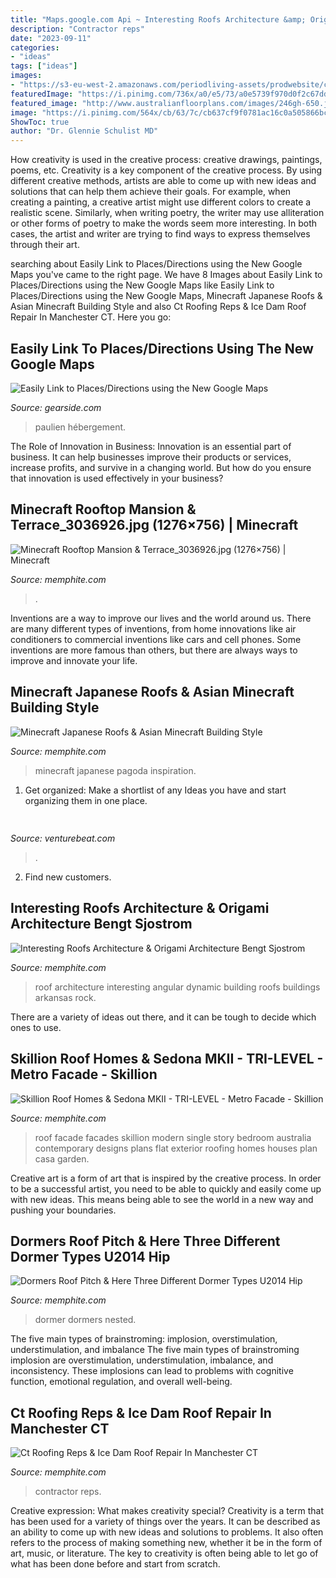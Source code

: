 ```yaml
---
title: "Maps.google.com Api ~ Interesting Roofs Architecture &amp; Origami Architecture Bengt Sjostrom"
description: "Contractor reps"
date: "2023-09-11"
categories:
- "ideas"
tags: ["ideas"]
images:
- "https://s3-eu-west-2.amazonaws.com/periodliving-assets/prodwebsite/content/uploads/2014/09/pl-dormer.jpg"
featuredImage: "https://i.pinimg.com/736x/a0/e5/73/a0e5739f970d0f2c67ddd7fda1dd05a1--little-rock-arkansas-architects.jpg"
featured_image: "http://www.australianfloorplans.com/images/246gh-650.jpg"
image: "https://i.pinimg.com/564x/cb/63/7c/cb637cf9f0781ac16c0a505866bc7a18--minecraft-architecture-minecraft-buildings.jpg"
ShowToc: true
author: "Dr. Glennie Schulist MD"
---
```



How creativity is used in the creative process: creative drawings, paintings, poems, etc.
Creativity is a key component of the creative process. By using different creative methods, artists are able to come up with new ideas and solutions that can help them achieve their goals. For example, when creating a painting, a creative artist might use different colors to create a realistic scene. Similarly, when writing poetry, the writer may use alliteration or other forms of poetry to make the words seem more interesting. In both cases, the artist and writer are trying to find ways to express themselves through their art.

	

		
searching about Easily Link to Places/Directions using the New Google Maps you've came to the right page. We have 8 Images about Easily Link to Places/Directions using the New Google Maps like Easily Link to Places/Directions using the New Google Maps, Minecraft Japanese Roofs &amp; Asian Minecraft Building Style and also Ct Roofing Reps &amp; Ice Dam Roof Repair In Manchester CT. Here you go:
		
    
## Easily Link To Places/Directions Using The New Google Maps

<img loading=lazy src="https://gearside.com/wp-content/uploads/2014/10/easily-link-to-google-maps.jpg" onerror="this.onerror=null;this.src='https://tse4.mm.bing.net/th?id=OIP.hzBaNUfIwz77IeeQSMtH7gHaCO&amp;pid=15.1';" alt="Easily Link to Places/Directions using the New Google Maps">

_Source: gearside.com_

>paulien hébergement. 

	

The Role of Innovation in Business:
Innovation is an essential part of business. It can help businesses improve their products or services, increase profits, and survive in a changing world. But how do you ensure that innovation is used effectively in your business?

    
## Minecraft Rooftop Mansion &amp; Terrace_3036926.jpg (1276×756) | Minecraft

<img loading=lazy src="https://i.ytimg.com/vi/mXEbam9FoUE/maxresdefault.jpg" onerror="this.onerror=null;this.src='https://tse2.mm.bing.net/th?id=OIP.FYnzok4zavZqkCpzVbBUAgHaEK&amp;pid=15.1';" alt="Minecraft Rooftop Mansion &amp; Terrace_3036926.jpg (1276×756) | Minecraft">

_Source: memphite.com_

>. 

	

Inventions are a way to improve our lives and the world around us. There are many different types of inventions, from home innovations like air conditioners to commercial inventions like cars and cell phones. Some inventions are more famous than others, but there are always ways to improve and innovate your life.

    
## Minecraft Japanese Roofs &amp; Asian Minecraft Building Style

<img loading=lazy src="https://i.pinimg.com/564x/cb/63/7c/cb637cf9f0781ac16c0a505866bc7a18--minecraft-architecture-minecraft-buildings.jpg" onerror="this.onerror=null;this.src='https://tse2.mm.bing.net/th?id=OIP.gP3-szLd2wX2QUnY8x5_-QDLEs&amp;pid=15.1';" alt="Minecraft Japanese Roofs &amp; Asian Minecraft Building Style">

_Source: memphite.com_

>minecraft japanese pagoda inspiration. 

	

1. Get organized: Make a shortlist of any Ideas you have and start organizing them in one place.

    
## 

<img loading=lazy src="https://venturebeat.com/wp-content/uploads/2018/09/Screenshot-35.png?w=800" onerror="this.onerror=null;this.src='https://tse2.mm.bing.net/th?id=OIP.Dra-FRgVJTCsbXiRnrSfhAHaDq&amp;pid=15.1';" alt="">

_Source: venturebeat.com_

>. 

	

2. Find new customers.

    
## Interesting Roofs Architecture &amp; Origami Architecture Bengt Sjostrom

<img loading=lazy src="https://i.pinimg.com/736x/a0/e5/73/a0e5739f970d0f2c67ddd7fda1dd05a1--little-rock-arkansas-architects.jpg" onerror="this.onerror=null;this.src='https://tse3.mm.bing.net/th?id=OIP.J7pRUbl5DqLZFNWDohMZvQHaFd&amp;pid=15.1';" alt="Interesting Roofs Architecture &amp; Origami Architecture Bengt Sjostrom">

_Source: memphite.com_

>roof architecture interesting angular dynamic building roofs buildings arkansas rock. 

	

There are a variety of ideas out there, and it can be tough to decide which ones to use.

    
## Skillion Roof Homes &amp; Sedona MKII - TRI-LEVEL - Metro Facade - Skillion

<img loading=lazy src="http://www.australianfloorplans.com/images/246gh-650.jpg" onerror="this.onerror=null;this.src='https://tse1.mm.bing.net/th?id=OIP.hPLTU_QnMp_hn2B55PwmrAHaDr&amp;pid=15.1';" alt="Skillion Roof Homes &amp; Sedona MKII - TRI-LEVEL - Metro Facade - Skillion">

_Source: memphite.com_

>roof facade facades skillion modern single story bedroom australia contemporary designs plans flat exterior roofing homes houses plan casa garden. 

	

Creative art is a form of art that is inspired by the creative process. In order to be a successful artist, you need to be able to quickly and easily come up with new ideas. This means being able to see the world in a new way and pushing your boundaries.

    
## Dormers Roof Pitch &amp; Here Three Different Dormer Types U2014 Hip

<img loading=lazy src="https://s3-eu-west-2.amazonaws.com/periodliving-assets/prodwebsite/content/uploads/2014/09/pl-dormer.jpg" onerror="this.onerror=null;this.src='https://tse2.mm.bing.net/th?id=OIP.xrEwQyF7qUNvSG9sIQv-qwHaE6&amp;pid=15.1';" alt="Dormers Roof Pitch &amp; Here Three Different Dormer Types U2014 Hip">

_Source: memphite.com_

>dormer dormers nested. 

	

The five main types of brainstroming: implosion, overstimulation, understimulation, and imbalance
The five main types of brainstroming implosion are overstimulation, understimulation, imbalance, and inconsistency. These implosions can lead to problems with cognitive function, emotional regulation, and overall well-being.

    
## Ct Roofing Reps &amp; Ice Dam Roof Repair In Manchester CT

<img loading=lazy src="https://irp-cdn.multiscreensite.com/1a928a05/dms3rep/multi/tablet/79f21ca4-068d-4433-bdc0-3e6a9278e6a8-1024x576.dm.edit_9bNmA9.jpg" onerror="this.onerror=null;this.src='https://tse1.mm.bing.net/th?id=OIP.JkCQ-rkuR84NZiyd_QCcnwHaEK&amp;pid=15.1';" alt="Ct Roofing Reps &amp; Ice Dam Roof Repair In Manchester CT">

_Source: memphite.com_

>contractor reps. 

	

Creative expression: What makes creativity special?
Creativity is a term that has been used for a variety of things over the years. It can be described as an ability to come up with new ideas and solutions to problems. It also often refers to the process of making something new, whether it be in the form of art, music, or literature. The key to creativity is often being able to let go of what has been done before and start from scratch.

